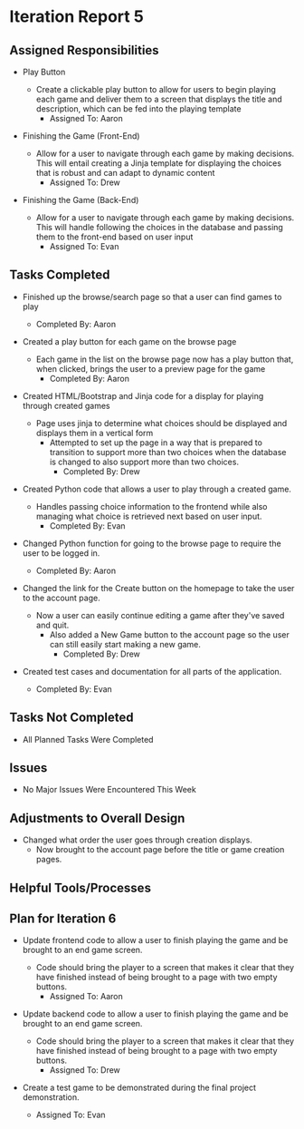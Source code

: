 # Iteration Report 5

## Assigned Responsibilities

- Play Button
    -  Create a clickable play button to allow for users to begin playing each game and deliver them to a screen
    that displays the title and description, which can be fed into the playing template
        - Assigned To: Aaron
    
- Finishing the Game (Front-End)
    - Allow for a user to navigate through each game by making decisions. This will entail creating a Jinja template for
    displaying the choices that is robust and can adapt to dynamic content
        - Assigned To: Drew
            
- Finishing the Game (Back-End)
    - Allow for a user to navigate through each game by making decisions. This will handle following the choices in the
     database and passing them to the front-end based on user input
        - Assigned To: Evan
        
	
## Tasks Completed

- Finished up the browse/search page so that a user can find games to play
    - Completed By: Aaron
    
- Created a play button for each game on the browse page
    - Each game in the list on the browse page now has a play button that, when clicked, brings the user to a preview 
    page for the game
        - Completed By: Aaron
    
- Created HTML/Bootstrap and Jinja code for a display for playing through created games
    - Page uses jinja to determine what choices should be displayed and displays them in a vertical form
        - Attempted to set up the page in a way that is prepared to transition to support more than two choices when the 
        database is changed to also support more than two choices.
            - Completed By: Drew
            
- Created Python code that allows a user to play through a created game.
    - Handles passing choice information to the frontend while also managing what choice is retrieved next based on user
    input.
        - Completed By: Evan
        
- Changed Python function for going to the browse page to require the user to be logged in.
    - Completed By: Aaron
    
- Changed the link for the Create button on the homepage to take the user to the account page.
    - Now a user can easily continue editing a game after they've saved and quit.
        - Also added a New Game button to the account page so the user can still easily start making a new game.
            - Completed By: Drew
           
- Created test cases and documentation for all parts of the application.
    - Completed By: Evan
            
  
## Tasks Not Completed

- All Planned Tasks Were Completed

## Issues

- No Major Issues Were Encountered This Week
    
## Adjustments to Overall Design

- Changed what order the user goes through creation displays.
    - Now brought to the account page before the title or game creation pages.    
    
## Helpful Tools/Processes

## Plan for Iteration 6

- Update frontend code to allow a user to finish playing the game and be brought to an end game screen.
    - Code should bring the player to a screen that makes it clear that they have finished instead of being brought to a
    page with two empty buttons.
        - Assigned To: Aaron
        
- Update backend code to allow a user to finish playing the game and be brought to an end game screen.
    - Code should bring the player to a screen that makes it clear that they have finished instead of being brought to a
    page with two empty buttons.
        - Assigned To: Drew

- Create a test game to be demonstrated during the final project demonstration.
    - Assigned To: Evan